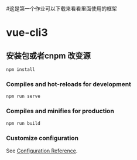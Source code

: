 #这是第一个作业可以下载来看看里面使用的框架
# vue-cli3

## 安装包或者cnpm 改变源
```
npm install
```

### Compiles and hot-reloads for development
```
npm run serve
```

### Compiles and minifies for production
```
npm run build
```

### Customize configuration
See [Configuration Reference](https://cli.vuejs.org/config/).
